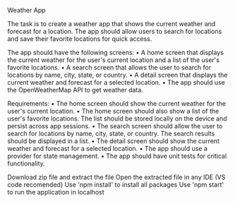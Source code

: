 Weather App

The task is to create a weather app that shows the current weather and forecast for a location. The app should allow users to search for locations and save their favorite locations for quick access.

The app should have the following screens:
•	A home screen that displays the current weather for the user's current location and a list of the user's favorite locations.
•	A search screen that allows the user to search for locations by name, city, state, or country.
•	A detail screen that displays the current weather and forecast for a selected location.
•	The app should use the OpenWeatherMap API to get weather data.

Requirements:
•	The home screen should show the current weather for the user's current location.
•	The home screen should also show a list of the user's favorite locations. The list should be stored locally on the device and persist across app sessions.
•	The search screen should allow the user to search for locations by name, city, state, or country. The search results should be displayed in a list.
•	The detail screen should show the current weather and forecast for a selected location.
•	The app should use a provider for state management.
•	The app should have unit tests for critical functionality.

Download zip file and extract the file
Open the extracted file in any IDE (VS code recomended)
Use 'npm install' to install all packages
Use 'npm start' to run the application in localhost


